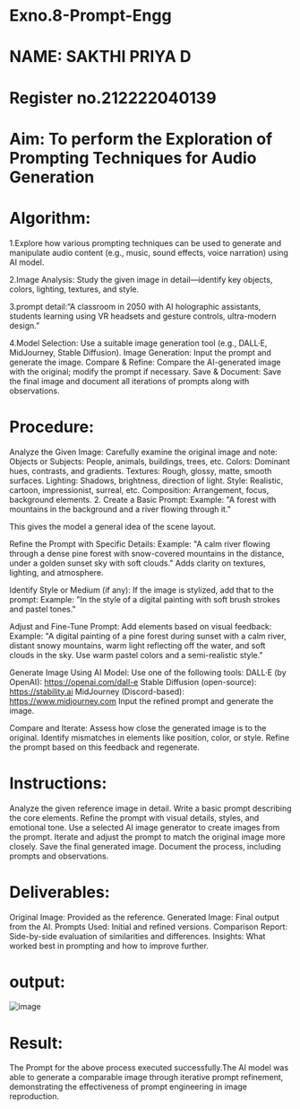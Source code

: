 # Exno.8-Prompt-Engg
# NAME: SAKTHI PRIYA D
# Register no.212222040139
# Aim: To perform the Exploration of Prompting Techniques for Audio Generation
# Algorithm: 
1.Explore how various prompting techniques can be used to generate and manipulate audio content (e.g., music, sound effects, voice narration) using AI model.

2.Image Analysis: Study the given image in detail—identify key objects, colors, lighting, textures, and style.

3.prompt detail:“A classroom in 2050 with AI holographic assistants, students learning using VR headsets and gesture controls, ultra-modern design.”

4.Model Selection: Use a suitable image generation tool (e.g., DALL·E, MidJourney, Stable Diffusion). Image Generation: Input the prompt and generate the image. Compare & Refine: Compare the AI-generated image with the original; modify the prompt if necessary. Save & Document: Save the final image and document all iterations of prompts along with observations.
# Procedure:
Analyze the Given Image: Carefully examine the original image and note:
Objects or Subjects: People, animals, buildings, trees, etc. Colors: Dominant hues, contrasts, and gradients. Textures: Rough, glossy, matte, smooth surfaces. Lighting: Shadows, brightness, direction of light. Style: Realistic, cartoon, impressionist, surreal, etc. Composition: Arrangement, focus, background elements. 2. Create a Basic Prompt: Example: "A forest with mountains in the background and a river flowing through it."

This gives the model a general idea of the scene layout.

Refine the Prompt with Specific Details: Example: "A calm river flowing through a dense pine forest with snow-covered mountains in the distance, under a golden sunset sky with soft clouds."
Adds clarity on textures, lighting, and atmosphere.

Identify Style or Medium (if any): If the image is stylized, add that to the prompt:
Example: "In the style of a digital painting with soft brush strokes and pastel tones."

Adjust and Fine-Tune Prompt: Add elements based on visual feedback:
Example: "A digital painting of a pine forest during sunset with a calm river, distant snowy mountains, warm light reflecting off the water, and soft clouds in the sky. Use warm pastel colors and a semi-realistic style."

Generate Image Using AI Model: Use one of the following tools:
DALL·E (by OpenAI): https://openai.com/dall-e Stable Diffusion (open-source): https://stability.ai MidJourney (Discord-based): https://www.midjourney.com Input the refined prompt and generate the image.

Compare and Iterate: Assess how close the generated image is to the original. Identify mismatches in elements like position, color, or style. Refine the prompt based on this feedback and regenerate.
# Instructions:
Analyze the given reference image in detail. Write a basic prompt describing the core elements. Refine the prompt with visual details, styles, and emotional tone. Use a selected AI image generator to create images from the prompt. Iterate and adjust the prompt to match the original image more closely. Save the final generated image. Document the process, including prompts and observations.

# Deliverables:
Original Image: Provided as the reference. Generated Image: Final output from the AI. Prompts Used: Initial and refined versions. Comparison Report: Side-by-side evaluation of similarities and differences. Insights: What worked best in prompting and how to improve further.
# output:
![image](https://github.com/user-attachments/assets/f63cf14b-61b7-47ab-bfb9-022785909f11)
# Result: 
The Prompt for the above process executed successfully.The AI model was able to generate a comparable image through iterative prompt refinement, demonstrating the effectiveness of prompt engineering in image reproduction.
